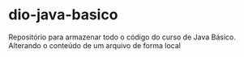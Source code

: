 # dio-java-basico
Repositório para armazenar todo o código do curso de Java Básico.
Alterando o conteúdo de um arquivo de forma local